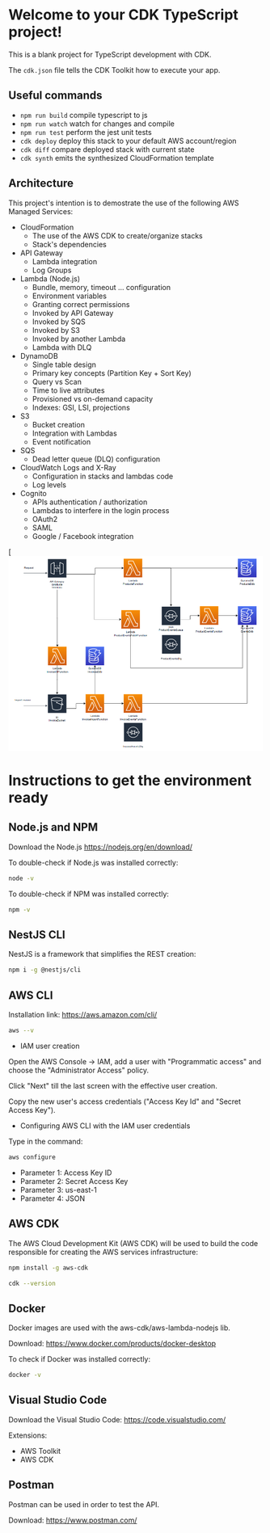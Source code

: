 # Welcome to your CDK TypeScript project!

This is a blank project for TypeScript development with CDK.

The `cdk.json` file tells the CDK Toolkit how to execute your app.

## Useful commands

 * `npm run build`   compile typescript to js
 * `npm run watch`   watch for changes and compile
 * `npm run test`    perform the jest unit tests
 * `cdk deploy`      deploy this stack to your default AWS account/region
 * `cdk diff`        compare deployed stack with current state
 * `cdk synth`       emits the synthesized CloudFormation template

## Architecture

This project's intention is to demostrate the use of the following AWS Managed Services:

* CloudFormation
    * The use of the AWS CDK to create/organize stacks
    * Stack's dependencies
* API Gateway
    * Lambda integration
    * Log Groups
* Lambda (Node.js)
    * Bundle, memory, timeout ... configuration
    * Environment variables
    * Granting correct permissions
    * Invoked by API Gateway
    * Invoked by SQS
    * Invoked by S3
    * Invoked by another Lambda
    * Lambda with DLQ
* DynamoDB
    * Single table design
    * Primary key concepts (Partition Key + Sort Key)
    * Query vs Scan
    * Time to live attributes
    * Provisioned vs on-demand capacity
    * Indexes: GSI, LSI, projections
* S3
    * Bucket creation
    * Integration with Lambdas
    * Event notification
* SQS
    * Dead letter queue (DLQ) configuration
* CloudWatch Logs and X-Ray
    * Configuration in stacks and lambdas code
    * Log levels
* Cognito
    * APIs authentication / authorization
    * Lambdas to interfere in the login process
    * OAuth2
    * SAML
    * Google / Facebook integration

[![Architecture](architecture.png)

# Instructions to get the environment ready

## Node.js and NPM

Download the Node.js https://nodejs.org/en/download/

To double-check if Node.js was installed correctly:

```sh
node -v
```

To double-check if NPM was installed correctly:

```sh
npm -v
```

## NestJS CLI

NestJS is a framework that simplifies the REST creation:

```sh
npm i -g @nestjs/cli
```

## AWS CLI

Installation link: https://aws.amazon.com/cli/

```sh
aws --v
```

* IAM user creation

Open the AWS Console -> IAM, add a user with "Programmatic access" and choose the "Administrator Access" policy.

Click "Next" till the last screen with the effective user creation.

Copy the new user's access credentials ("Access Key Id" and "Secret Access Key").

* Configuring AWS CLI with the IAM user credentials

Type in the command:

```sh
aws configure
```

* Parameter 1: Access Key ID
* Parameter 2: Secret Access Key
* Parameter 3: us-east-1
* Parameter 4: JSON

## AWS CDK

The AWS Cloud Development Kit (AWS CDK) will be used to build the code responsible for creating the AWS services infrastructure:

```sh
npm install -g aws-cdk
```

```sh
cdk --version
```

## Docker

Docker images are used with the aws-cdk/aws-lambda-nodejs lib.

Download: https://www.docker.com/products/docker-desktop

To check if Docker was installed correctly:

```sh
docker -v
```

## Visual Studio Code

Download the Visual Studio Code: https://code.visualstudio.com/

Extensions:

* AWS Toolkit
* AWS CDK

## Postman

Postman can be used in order to test the API.

Download: https://www.postman.com/